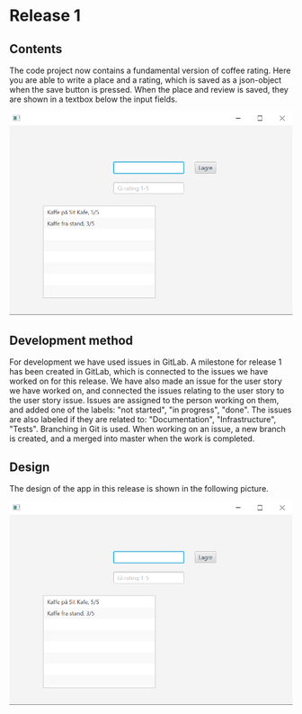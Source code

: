# Release 1
## Contents
The code project now contains a fundamental version of coffee rating. Here you are able to write a place and a rating, which is saved as a json-object when the save button is pressed. When the place and review is saved, they are shown in a textbox below the input fields.

![release 1](../docs/images/release1.png)

## Development method
For development we have used issues in GitLab. A milestone for release 1 has been created in GitLab, which is connected to the issues we have worked on for this release. We have also made an issue for the user story we have worked on, and connected the issues relating to the user story to the user story issue. Issues are assigned to the person working on them, and added one of the labels: "not started", "in progress", "done". The issues are also labeled if they are related to: "Documentation", "Infrastructure", "Tests".
Branching in Git is used. When working on an issue, a new branch is created, and a merged into master when the work is completed.

## Design

The design of the app in this release is shown in the following picture.

![App design of release 1](../docs/images/design-release1.png)